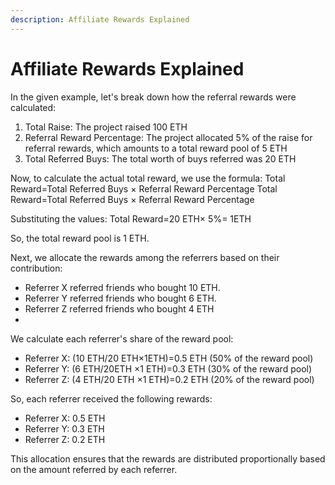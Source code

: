 ```yaml
---
description: Affiliate Rewards Explained
---
```


# Affiliate Rewards Explained

In the given example, let's break down how the referral rewards were calculated:

1. Total Raise: The project raised 100 ETH
2. Referral Reward Percentage: The project allocated 5% of the raise for referral rewards, which amounts to a total reward pool of 5 ETH
3. Total Referred Buys: The total worth of buys referred was 20 ETH

Now, to calculate the actual total reward, we use the formula: Total Reward=Total Referred Buys × Referral Reward Percentage Total Reward=Total Referred Buys × Referral Reward Percentage

Substituting the values: Total Reward=20 ETH× 5%= 1ETH

So, the total reward pool is 1 ETH.

Next, we allocate the rewards among the referrers based on their contribution:

* Referrer X referred friends who bought 10 ETH.
* Referrer Y referred friends who bought 6 ETH.
* Referrer Z referred friends who bought 4 ETH
* &#x20;

We calculate each referrer's share of the reward pool:

* Referrer X: (10 ETH/20 ETH×1ETH)=0.5 ETH (50% of the reward pool)
* Referrer Y: (6 ETH/20ETH ×1 ETH)=0.3 ETH  (30% of the reward pool)
* Referrer Z: (4 ETH/20 ETH ×1 ETH)=0.2 ETH (20% of the reward pool)

So, each referrer received the following rewards:

* Referrer X: 0.5 ETH
* Referrer Y: 0.3 ETH
* Referrer Z: 0.2 ETH

This allocation ensures that the rewards are distributed proportionally based on the amount referred by each referrer.
